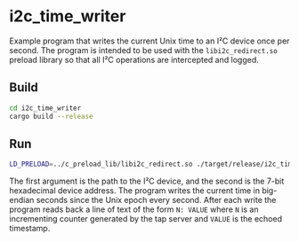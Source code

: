 # i2c_time_writer

Example program that writes the current Unix time to an I²C device once per second.
The program is intended to be used with the `libi2c_redirect.so` preload library so
that all I²C operations are intercepted and logged.

## Build

```bash
cd i2c_time_writer
cargo build --release
```

## Run

```bash
LD_PRELOAD=../c_preload_lib/libi2c_redirect.so ./target/release/i2c_time_writer /dev/i2c-1 0x50
```

The first argument is the path to the I²C device, and the second is the 7-bit
hexadecimal device address. The program writes the current time in big-endian
seconds since the Unix epoch every second. After each write the program reads
back a line of text of the form `N: VALUE` where `N` is an incrementing counter
generated by the tap server and `VALUE` is the echoed timestamp.
